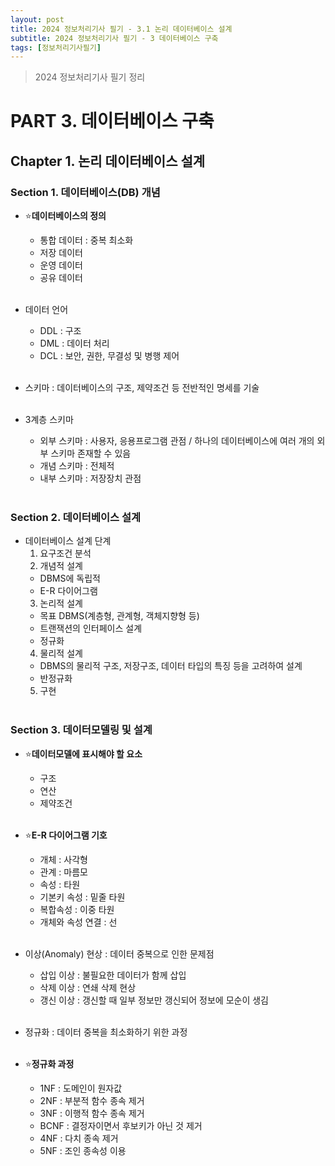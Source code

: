 ```yaml
---
layout: post
title: 2024 정보처리기사 필기 - 3.1 논리 데이터베이스 설계
subtitle: 2024 정보처리기사 필기 - 3 데이터베이스 구축
tags: [정보처리기사필기]
---
```

> 2024 정보처리기사 필기 정리

# PART 3. 데이터베이스 구축
## Chapter 1. 논리 데이터베이스 설계
### Section 1. 데이터베이스(DB) 개념

- ⭐**데이터베이스의 정의**
  - 통합 데이터 : 중복 최소화
  - 저장 데이터
  - 운영 데이터
  - 공유 데이터
<br/><br/>

- 데이터 언어
  - DDL : 구조
  - DML : 데이터 처리
  - DCL : 보안, 권한, 무결성 및 병행 제어
<br/><br/>

- 스키마 : 데이터베이스의 구조, 제약조건 등 전반적인 명세를 기술
<br/><br/>

- 3계층 스키마
  - 외부 스키마 : 사용자, 응용프로그램 관점 / 하나의 데이터베이스에 여러 개의 외부 스키마 존재할 수 있음
  - 개념 스키마 : 전체적
  - 내부 스키마 : 저장장치 관점
<br/><br/>

### Section 2. 데이터베이스 설계

- 데이터베이스 설계 단계
  1. 요구조건 분석
  2. 개념적 설계
    - DBMS에 독립적
    - E-R 다이어그램
  3. 논리적 설계
    - 목표 DBMS(계층형, 관계형, 객체지향형 등)
    - 트랜잭션의 인터페이스 설계
    - 정규화
  4. 물리적 설계
    - DBMS의 물리적 구조, 저장구조, 데이터 타입의 특징 등을 고려하여 설계
    - 반정규화
  5. 구현
<br/><br/>

### Section 3. 데이터모델링 및 설계

- ⭐**데이터모델에 표시해야 할 요소**
  - 구조
  - 연산
  - 제약조건
<br/><br/>

- ⭐**E-R 다이어그램 기호**
  - 개체 : 사각형
  - 관계 : 마름모
  - 속성 : 타원
  - 기본키 속성 : 밑줄 타원
  - 복합속성 : 이중 타원
  - 개체와 속성 연결 : 선
<br/><br/>

- 이상(Anomaly) 현상 : 데이터 중복으로 인한 문제점
  - 삽입 이상 : 불필요한 데이터가 함께 삽입
  - 삭제 이상 : 연쇄 삭제 현상
  - 갱신 이상 : 갱신할 때 일부 정보만 갱신되어 정보에 모순이 생김
<br/><br/>

- 정규화 : 데이터 중복을 최소화하기 위한 과정
<br/><br/>

- ⭐**정규화 과정**
  - 1NF : 도메인이 원자값
  - 2NF : 부분적 함수 종속 제거
  - 3NF : 이행적 함수 종속 제거
  - BCNF : 결정자이면서 후보키가 아닌 것 제거
  - 4NF : 다치 종속 제거
  - 5NF : 조인 종속성 이용
<br/><br/>
